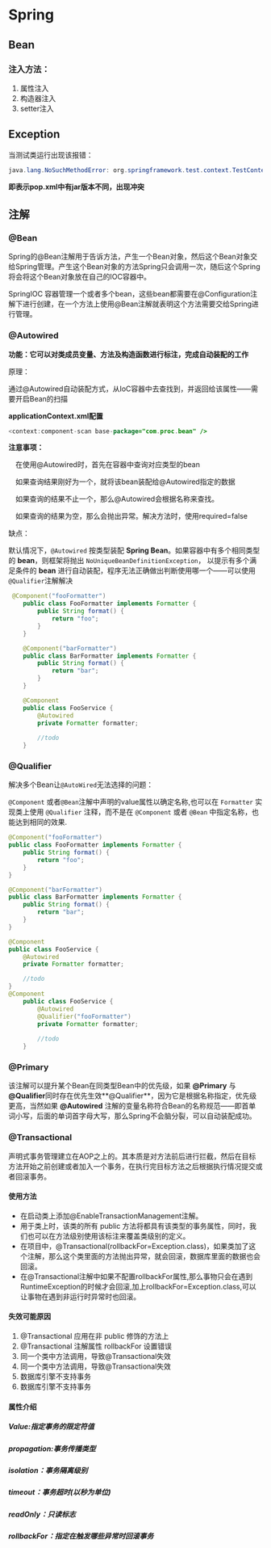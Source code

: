 # Spring

## Bean

### 注入方法：

1. 属性注入
2. 构造器注入
3. setter注入
## Exception

 当测试类运行出现该报错：

```java
java.lang.NoSuchMethodError: org.springframework.test.context.TestContext.computeAttribute
```

**即表示pop.xml中有jar版本不同，出现冲突**
## 注解

### @Bean

Spring的@Bean注解用于告诉方法，产生一个Bean对象，然后这个Bean对象交给Spring管理。产生这个Bean对象的方法Spring只会调用一次，随后这个Spring将会将这个Bean对象放在自己的IOC容器中。

SpringIOC 容器管理一个或者多个bean，这些bean都需要在@Configuration注解下进行创建，在一个方法上使用@Bean注解就表明这个方法需要交给Spring进行管理。





### @Autowired

**功能：它可以对类成员变量、方法及构造函数进行标注，完成自动装配的工作**

原理：

​	通过@Autowired自动装配方式，从IoC容器中去查找到，并返回给该属性——需要开启Bean的扫描

**applicationContext.xml配置**

```java
<context:component-scan base-package="com.proc.bean" />
```

 **注意事项：**

　在使用@Autowired时，首先在容器中查询对应类型的bean

　如果查询结果刚好为一个，就将该bean装配给@Autowired指定的数据

　如果查询的结果不止一个，那么@Autowired会根据名称来查找。

　如果查询的结果为空，那么会抛出异常。解决方法时，使用required=false

缺点：

默认情况下，`@Autowired` 按类型装配 **Spring Bean**。如果容器中有多个相同类型的 **bean**，则框架将抛出 `NoUniqueBeanDefinitionException`， 以提示有多个满足条件的 **bean** 进行自动装配，程序无法正确做出判断使用哪一个——可以使用`@Qualifier`注解解决

```java
 @Component("fooFormatter")
    public class FooFormatter implements Formatter {
        public String format() {
            return "foo";
        }
    }

    @Component("barFormatter")
    public class BarFormatter implements Formatter {
        public String format() {
            return "bar";
        }
    }

    @Component
    public class FooService {
        @Autowired
        private Formatter formatter;
        
        //todo 
    }
```

### @Qualifier

解决多个Bean让`@AutoWired`无法选择的问题：

`@Component`  或者`@Bean`注解中声明的value属性以确定名称,也可以在 `Formatter` 实现类上使用 `@Qualifier` 注释，而不是在 `@Component` 或者 `@Bean` 中指定名称，也能达到相同的效果.

```java
@Component("fooFormatter")
public class FooFormatter implements Formatter {
    public String format() {
        return "foo";
    }
}

@Component("barFormatter")
public class BarFormatter implements Formatter {
    public String format() {
        return "bar";
    }
}

@Component
public class FooService {
    @Autowired
    private Formatter formatter;

    //todo 
}  
@Component
    public class FooService {
        @Autowired
        @Qualifier("fooFormatter")
        private Formatter formatter;
        
        //todo 
    }
```



### @Primary

该注解可以提升某个Bean在同类型Bean中的优先级，如果 **@Primary** 与 **@Qualifier**同时存在优先生效**@Qualifier**，因为它是根据名称指定，优先级更高，当然如果 **@Autowired** 注解的变量名称符合Bean的名称规范——即首单词小写，后面的单词首字母大写，那么Spring不会脑分裂，可以自动装配成功。



### @Transactional

声明式事务管理建立在AOP之上的。其本质是对方法前后进行拦截，然后在目标方法开始之前创建或者加入一个事务，在执行完目标方法之后根据执行情况提交或者回滚事务。

#### 使用方法

- 在启动类上添加@EnableTransactionManagement注解。
- 用于类上时，该类的所有 public 方法将都具有该类型的事务属性，同时，我们也可以在方法级别使用该标注来覆盖类级别的定义。
- 在项目中，@Transactional(rollbackFor=Exception.class)，如果类加了这个注解，那么这个类里面的方法抛出异常，就会回滚，数据库里面的数据也会回滚。
- 在@Transactional注解中如果不配置rollbackFor属性,那么事物只会在遇到RuntimeException的时候才会回滚,加上rollbackFor=Exception.class,可以让事物在遇到非运行时异常时也回滚。

#### 失效可能原因

1. @Transactional 应用在非 public 修饰的方法上
2. @Transactional 注解属性 rollbackFor 设置错误
3. 同一个类中方法调用，导致@Transactional失效
4. 同一个类中方法调用，导致@Transactional失效
5. 数据库引擎不支持事务
6. 数据库引擎不支持事务

#### 属性介绍

##### Value:指定事务的限定符值

##### propagation:事务传播类型

##### isolation：事务隔离级别

##### timeout：事务超时(以秒为单位)

##### readOnly：只读标志

##### rollbackFor：指定在触发哪些异常时回滚事务

